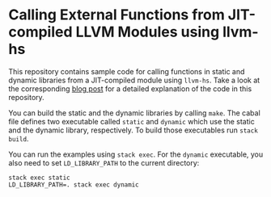 # Calling External Functions from JIT-compiled LLVM Modules using llvm-hs

This repository contains sample code for calling functions in static
and dynamic libraries from a JIT-compiled module using `llvm-hs`.
Take a look at the corresponding [blog
post](https://purelyfunctional.org/posts/2018-04-02-llvm-hs-jit-external-function.html)
for a detailed explanation of the code in this repository.

You can build the static and the dynamic libraries by calling
`make`. The cabal file defines two executable called `static` and
`dynamic` which use the static and the dynamic library,
respectively. To build those executables run `stack build`.

You can run the examples using `stack exec`. For the `dynamic`
executable, you also need to set `LD_LIBRARY_PATH` to the current
directory:

```
stack exec static
LD_LIBRARY_PATH=. stack exec dynamic
```
